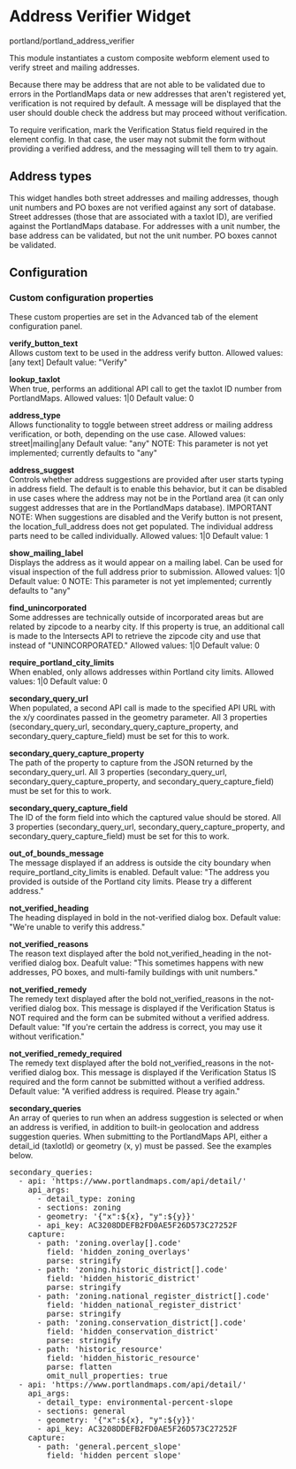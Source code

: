 # Address Verifier Widget

portland/portland_address_verifier

This module instantiates a custom composite webform element used to verify street and mailing addresses.

Because there may be address that are not able to be validated due to errors in the PortlandMaps data or new addresses that aren't registered yet, verification is not required by default. A message will be displayed that the user should double check the address but may proceed without verification.

To require verification, mark the Verification Status field required in the element config. In that case, the user may not submit the form without providing a verified address, and the messaging will tell them to try again.

## Address types

This widget handles both street addresses and mailing addresses, though unit numbers and PO boxes are not verified against any sort of database. Street addresses (those that are associated with a taxlot ID), are verified against the PortlandMaps database. For addresses with a unit number, the base address can be validated, but not the unit number. PO boxes cannot be validated.

## Configuration

### Custom configuration properties

These custom properties are set in the Advanced tab of the element configuration panel.

**verify_button_text**<br>
Allows custom text to be used in the address verify button.
Allowed values: [any text]
Default value: "Verify"

**lookup_taxlot**<br>
When true, performs an additional API call to get the taxlot ID number from PortlandMaps.
Allowed values: 1|0
Default value: 0

**address_type**<br>
Allows functionality to toggle between street address or mailing address verification, or both, depending on the use case.
Allowed values: street|mailing|any
Default value: "any"
NOTE: This parameter is not yet implemented; currently defaults to "any"

**address_suggest**<br>
Controls whether address suggestions are provided after user starts typing in address field. The default is to enable this
behavior, but it can be disabled in use cases where the address may not be in the Portland area (it can only suggest
addresses that are in the PortlandMaps database). IMPORTANT NOTE: When suggestions are disabled and the Verify button is
not present, the location_full_address does not get populated. The individual address parts need to be called individually.
Allowed values: 1|0
Default value: 1

**show_mailing_label**<br>
Displays the address as it would appear on a mailing label. Can be used for visual inspection of the full address prior to submission.
Allowed values: 1|0
Default value: 0
NOTE: This parameter is not yet implemented; currently defaults to "any"

**find_unincorporated**<br>
Some addresses are technically outside of incorporated areas but are related by zipcode to a nearby city. If this property is true, an additional call is made to the Intersects API to retrieve the zipcode city and use that instead of "UNINCORPORATED."
Allowed values: 1|0
Default value: 0

**require_portland_city_limits**<br>
When enabled, only allows addresses within Portland city limits.
Allowed values: 1|0
Default value: 0

**secondary_query_url**<br>
When populated, a second API call is made to the specified API URL with the x/y coordinates passed in the geometry parameter. All 3 properties (secondary_query_url, secondary_query_capture_property, and secondary_query_capture_field) must be set for this to work.

**secondary_query_capture_property**<br>
The path of the property to capture from the JSON returned by the secondary_query_url. All 3 properties (secondary_query_url, secondary_query_capture_property, and secondary_query_capture_field) must be set for this to work.

**secondary_query_capture_field**<br>
The ID of the form field into which the captured value should be stored. All 3 properties (secondary_query_url, secondary_query_capture_property, and secondary_query_capture_field) must be set for this to work.

**out_of_bounds_message**<br>
The message displayed if an address is outside the city boundary when require_portland_city_limits is enabled.
Default value: "The address you provided is outside of the Portland city limits. Please try a different address."

**not_verified_heading**<br>
The heading displayed in bold in the not-verified dialog box.
Default value: "We're unable to verify this address."

**not_verified_reasons**<br>
The reason text displayed after the bold not_verified_heading in the not-verified dialog box.
Deafult value: "This sometimes happens with new addresses, PO boxes, and multi-family buildings with unit numbers."

**not_verified_remedy**<br>
The remedy text displayed after the bold not_verified_reasons in the not-verified dialog box. This message is displayed if the Verification Status is NOT required and the form can be submited without a verified address.
Default value: "If you're certain the address is correct, you may use it without verification."

**not_verified_remedy_required**<br>
The remedy text displayed after the bold not_verified_reasons in the not-verified dialog box. This message is displayed if the Verification Status IS required and the form cannot be submitted without a verified address.
Default value: "A verified address is required. Please try again."

**secondary_queries**<br>
An array of queries to run when an address suggestion is selected or when an address is verified, in addition to built-in geolocation and address suggestion queries. When submitting to the PortlandMaps API, either a detail_id (taxlotId) or geometry (x, y) must be passed. See the examples below. 
<pre>
secondary_queries:
  - api: 'https://www.portlandmaps.com/api/detail/'
    api_args:
      - detail_type: zoning
      - sections: zoning
      - geometry: '{"x":${x}, "y":${y}}'
      - api_key: AC3208DDEFB2FD0AE5F26D573C27252F
    capture:
      - path: 'zoning.overlay[].code'
        field: 'hidden_zoning_overlays'
        parse: stringify
      - path: 'zoning.historic_district[].code'
        field: 'hidden_historic_district'
        parse: stringify
      - path: 'zoning.national_register_district[].code'
        field: 'hidden_national_register_district'
        parse: stringify
      - path: 'zoning.conservation_district[].code'
        field: 'hidden_conservation_district'
        parse: stringify
      - path: 'historic_resource'
        field: 'hidden_historic_resource'
        parse: flatten
        omit_null_properties: true
  - api: 'https://www.portlandmaps.com/api/detail/'
    api_args:
      - detail_type: environmental-percent-slope
      - sections: general
      - geometry: '{"x":${x}, "y":${y}}'
      - api_key: AC3208DDEFB2FD0AE5F26D573C27252F
    capture:
      - path: 'general.percent_slope'
        field: 'hidden_percent_slope'
</pre>

